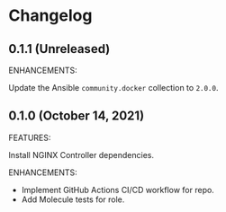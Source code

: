 # Changelog

## 0.1.1 (Unreleased)

ENHANCEMENTS:

Update the Ansible `community.docker` collection to `2.0.0`.

## 0.1.0 (October 14, 2021)

FEATURES:

Install NGINX Controller dependencies.

ENHANCEMENTS:

* Implement GitHub Actions CI/CD workflow for repo.
* Add Molecule tests for role.
